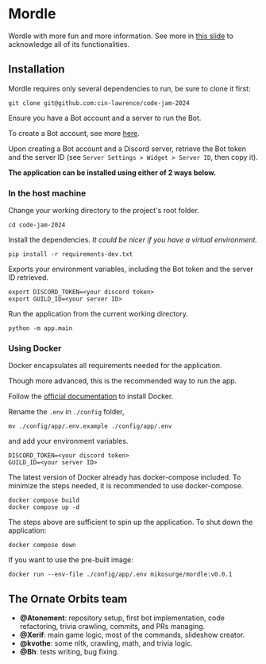 # Mordle
Wordle with more fun and more information.
See more in [this slide](https://docs.google.com/presentation/d/1cCAn2Ggavuf-VrAuh-mOnEE_v00eoi68kCEKvENDXug/edit?usp=sharing) to acknowledge all of its functionalities.

## Installation
Mordle requires only several dependencies to run, be sure to clone it first:
```
git clone git@github.com:cin-lawrence/code-jam-2024
```
Ensure you have a Bot account and a server to run the Bot.

To create a Bot account, see more [here](https://discordpy.readthedocs.io/en/stable/discord.html#creating-a-bot-account).

Upon creating a Bot account and a Discord server, retrieve the Bot token and the server ID (see `Server Settings > Widget > Server ID`, then copy it).

**The application can be installed using either of 2 ways below.**

### In the host machine
Change your working directory to the project's root folder.
```
cd code-jam-2024
```
Install the dependencies. _It could be nicer if you have a virtual environment._
```
pip install -r requirements-dev.txt
```
Exports your environment variables, including the Bot token and the server ID retrieved.
```
export DISCORD_TOKEN=<your discord token>
export GUILD_ID=<your server ID>
```
Run the application from the current working directory.
```
python -m app.main
```

### Using Docker
Docker encapsulates all requirements needed for the application.

Though more advanced, this is the recommended way to run the app.

Follow the [official documentation](https://docs.docker.com/get-docker/) to install Docker.

Rename the `.env` in `./config` folder,
```
mv ./config/app/.env.example ./config/app/.env
```
and add your environment variables.
```
DISCORD_TOKEN=<your discord token>
GUILD_ID=<your server ID>
```
The latest version of Docker already has docker-compose included. To minimize the steps needed, it is recommended to use docker-compose.
```
docker compose build
docker compose up -d
```
The steps above are sufficient to spin up the application. To shut down the application:
```
docker compose down
```
If you want to use the pre-built image:
```
docker run --env-file ./config/app/.env mikosurge/mordle:v0.0.1
```

## The Ornate Orbits team
- **@Atonement**: repository setup, first bot implementation, code refactoring, trivia crawling, commits, and PRs managing.
- **@Xerif**: main game logic, most of the commands, slideshow creator.
- **@kvothe**: some nltk, crawling, math, and trivia logic.
- **@Bh**: tests writing, bug fixing.
